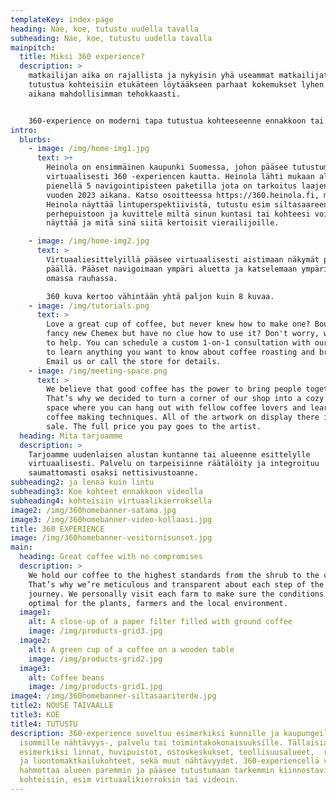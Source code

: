 ```yaml
---
templateKey: index-page
heading: Näe, koe, tutustu uudella tavalla
subheading: Näe, koe, tutustu uudella tavalla
mainpitch:
  title: Miksi 360 experience?
  description: >
    matkailijan aika on rajallista ja nykyisin yhä useammat matkailijat haluavat
    tutustua kohteisiin etukäteen löytääkseen parhaat kokemukset lyhen loman
    aikana mahdollisimman tehokkaasti.


    360-experience on moderni tapa tutustua kohteeseenne ennakkoon tai esitellä kaupunkianne tai nähtävyyttänne uudella tavalla potentiaalisille kävijöille virtuaalisesti.
intro:
  blurbs:
    - image: /img/home-img1.jpg
      text: >+
        Heinola on ensimmäinen kaupunki Suomessa, johon pääsee tutustumaan
        virtuaalisesti 360 -experiencen kautta. Heinola lähti mukaan aluksi
        pienellä 5 navigointipisteen paketilla jota on tarkoitus laajentaan
        vuoden 2023 aikana. Katso osoitteessa https://360.heinola.fi, miltä
        Heinola näyttää lintuperspektiivistä, tutustu esim siltasaareen tai
        perhepuistoon ja kuvittele miltä sinun kuntasi tai kohteesi voisi
        näyttää ja mitä sinä siitä kertoisit vierailijoille.

    - image: /img/home-img2.jpg
      text: >
        Virtuaaliesittelyillä pääsee virtuaalisesti aistimaan näkymät paikan
        päällä. Pääset navigoimaan ympäri aluetta ja katselemaan ympärillesi
        omassa rauhassa. 

        360 kuva kertoo vähintään yhtä paljon kuin 8 kuvaa.
    - image: /img/tutorials.png
      text: >
        Love a great cup of coffee, but never knew how to make one? Bought a
        fancy new Chemex but have no clue how to use it? Don't worry, we’re here
        to help. You can schedule a custom 1-on-1 consultation with our baristas
        to learn anything you want to know about coffee roasting and brewing.
        Email us or call the store for details.
    - image: /img/meeting-space.png
      text: >
        We believe that good coffee has the power to bring people together.
        That’s why we decided to turn a corner of our shop into a cozy meeting
        space where you can hang out with fellow coffee lovers and learn about
        coffee making techniques. All of the artwork on display there is for
        sale. The full price you pay goes to the artist.
  heading: Mita tarjoamme
  description: >
    Tarjoamme uudenlaisen alustan kuntanne tai alueenne esittelylle
    virtuaalisesti. Palvelu on tarpeisiinne räätälöity ja integroituu
    saumattomasti osaksi nettisivustoanne.
subheading2: ja lennä kuin lintu
subheading3: Koe kohteet ennakkoon videolla
subheading4: kohteisiin virtuaalikierroksella
image2: /img/360homebanner-satama.jpg
image3: /img/360homebanner-video-kollaasi.jpg
title: 360 EXPERIENCE
image: /img/360homebanner-vesitornisunset.jpg
main:
  heading: Great coffee with no compromises
  description: >
    We hold our coffee to the highest standards from the shrub to the cup.
    That’s why we’re meticulous and transparent about each step of the coffee’s
    journey. We personally visit each farm to make sure the conditions are
    optimal for the plants, farmers and the local environment.
  image1:
    alt: A close-up of a paper filter filled with ground coffee
    image: /img/products-grid3.jpg
  image2:
    alt: A green cup of a coffee on a wooden table
    image: /img/products-grid2.jpg
  image3:
    alt: Coffee beans
    image: /img/products-grid1.jpg
image4: /img/360homebanner-siltasaariterde.jpg
title2: NOUSE TAIVAALLE
title3: KOE
title4: TUTUSTU
description: 360-experience soveltuu esimerkiksi kunnille ja kaupungeille tai
  isommille nähtävyys-, palvelu tai toimintakokonaisuuksille. Tällaisia ovat
  esimerkiksi linnat, huvipuistot, ostoskeskukset, teollisuusalueet,  retkeily
  ja luontomaktkailukohteet, sekä muut nähtävyydet. 360-experiencellä vierailija
  hahmottaa alueen paremmin ja pääsee tutustumaan tarkemmin kiinnostaviin
  kohteisiin, esim virtuaalikierroksin tai videoin.
---
```

